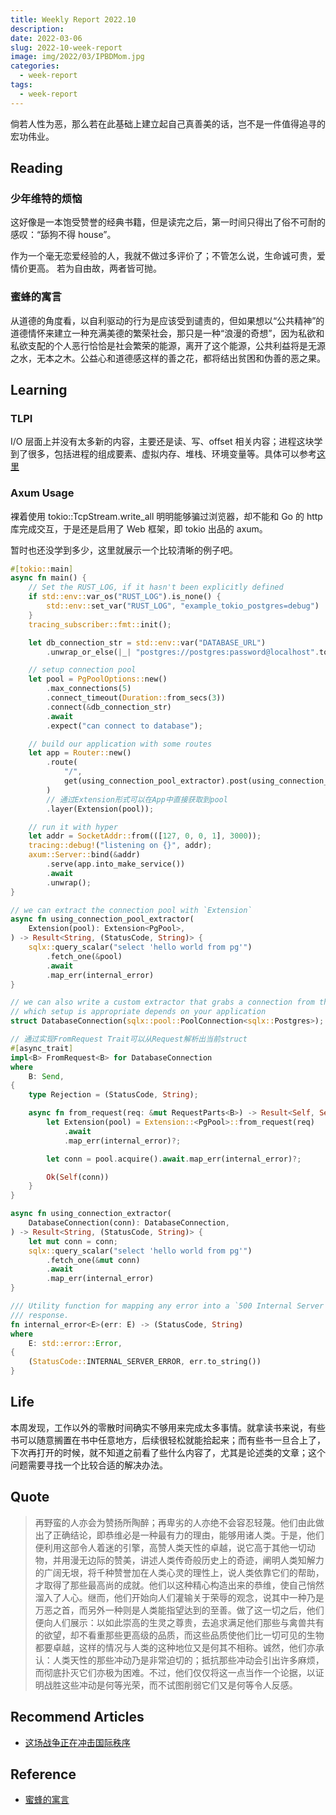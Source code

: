 ```yaml
---
title: Weekly Report 2022.10
description:
date: 2022-03-06
slug: 2022-10-week-report
image: img/2022/03/IPBDMom.jpg
categories:
  - week-report
tags:
  - week-report
---
```


倘若人性为恶，那么若在此基础上建立起自己真善美的话，岂不是一件值得追寻的宏功伟业。

## Reading

### 少年维特的烦恼

这好像是一本饱受赞誉的经典书籍，但是读完之后，第一时间只得出了俗不可耐的感叹：“舔狗不得 house”。

作为一个毫无恋爱经验的人，我就不做过多评价了；不管怎么说，生命诚可贵，爱情价更高。 若为自由故，两者皆可抛。

### 蜜蜂的寓言

从道德的角度看，以自利驱动的行为是应该受到谴责的，但如果想以“公共精神”的道德情怀来建立一种充满美德的繁荣社会，那只是一种“浪漫的奇想”，因为私欲和私欲支配的个人恶行恰恰是社会繁荣的能源，离开了这个能源，公共利益将是无源之水，无本之木。公益心和道德感这样的善之花，都将结出贫困和伪善的恶之果。

## Learning

### TLPI

I/O 层面上并没有太多新的内容，主要还是读、写、offset 相关内容；进程这块学到了很多，包括进程的组成要素、虚拟内存、堆栈、环境变量等。具体可以参考[这里](https://rin.azusachino.cn/reading/the-linux-programming-interface/05.process.html)

### Axum Usage

裸着使用 tokio::TcpStream.write_all 明明能够骗过浏览器，却不能和 Go 的 http 库完成交互，于是还是启用了 Web 框架，即 tokio 出品的 axum。

暂时也还没学到多少，这里就展示一个比较清晰的例子吧。

```rust
#[tokio::main]
async fn main() {
    // Set the RUST_LOG, if it hasn't been explicitly defined
    if std::env::var_os("RUST_LOG").is_none() {
        std::env::set_var("RUST_LOG", "example_tokio_postgres=debug")
    }
    tracing_subscriber::fmt::init();

    let db_connection_str = std::env::var("DATABASE_URL")
        .unwrap_or_else(|_| "postgres://postgres:password@localhost".to_string());

    // setup connection pool
    let pool = PgPoolOptions::new()
        .max_connections(5)
        .connect_timeout(Duration::from_secs(3))
        .connect(&db_connection_str)
        .await
        .expect("can connect to database");

    // build our application with some routes
    let app = Router::new()
        .route(
            "/",
            get(using_connection_pool_extractor).post(using_connection_extractor),
        )
        // 通过Extension形式可以在App中直接获取到pool
        .layer(Extension(pool));

    // run it with hyper
    let addr = SocketAddr::from(([127, 0, 0, 1], 3000));
    tracing::debug!("listening on {}", addr);
    axum::Server::bind(&addr)
        .serve(app.into_make_service())
        .await
        .unwrap();
}

// we can extract the connection pool with `Extension`
async fn using_connection_pool_extractor(
    Extension(pool): Extension<PgPool>,
) -> Result<String, (StatusCode, String)> {
    sqlx::query_scalar("select 'hello world from pg'")
        .fetch_one(&pool)
        .await
        .map_err(internal_error)
}

// we can also write a custom extractor that grabs a connection from the pool
// which setup is appropriate depends on your application
struct DatabaseConnection(sqlx::pool::PoolConnection<sqlx::Postgres>);

// 通过实现FromRequest Trait可以从Request解析出当前struct
#[async_trait]
impl<B> FromRequest<B> for DatabaseConnection
where
    B: Send,
{
    type Rejection = (StatusCode, String);

    async fn from_request(req: &mut RequestParts<B>) -> Result<Self, Self::Rejection> {
        let Extension(pool) = Extension::<PgPool>::from_request(req)
            .await
            .map_err(internal_error)?;

        let conn = pool.acquire().await.map_err(internal_error)?;

        Ok(Self(conn))
    }
}

async fn using_connection_extractor(
    DatabaseConnection(conn): DatabaseConnection,
) -> Result<String, (StatusCode, String)> {
    let mut conn = conn;
    sqlx::query_scalar("select 'hello world from pg'")
        .fetch_one(&mut conn)
        .await
        .map_err(internal_error)
}

/// Utility function for mapping any error into a `500 Internal Server Error`
/// response.
fn internal_error<E>(err: E) -> (StatusCode, String)
where
    E: std::error::Error,
{
    (StatusCode::INTERNAL_SERVER_ERROR, err.to_string())
}
```

## Life

本周发现，工作以外的零散时间确实不够用来完成太多事情。就拿读书来说，有些书可以随意搁置在书中任意地方，后续很轻松就能拾起来；而有些书一旦合上了，下次再打开的时候，就不知道之前看了些什么内容了，尤其是论述类的文章；这个问题需要寻找一个比较合适的解决办法。

## Quote

> 再野蛮的人亦会为赞扬所陶醉；再卑劣的人亦绝不会容忍轻蔑。他们由此做出了正确结论，即恭维必是一种最有力的理由，能够用诸人类。于是，他们便利用这部令人着迷的引擎，高赞人类天性的卓越，说它高于其他一切动物，并用漫无边际的赞美，讲述人类传奇般历史上的奇迹，阐明人类知解力的广阔无垠，将千种赞誉加在人类心灵的理性上，说人类依靠它们的帮助，才取得了那些最高尚的成就。他们以这种精心构造出来的恭维，使自己悄然溜入了人心。继而，他们开始向人们灌输关于荣辱的观念，说其中一种乃是万恶之首，而另外一种则是人类能指望达到的至善。做了这一切之后，他们便向人们展示：以如此崇高的生灵之尊贵，去追求满足他们那些与禽兽共有的欲望，却不看重那些更高级的品质，而这些品质使他们比一切可见的生物都要卓越，这样的情况与人类的这种地位又是何其不相称。诚然，他们亦承认：人类天性的那些冲动乃是非常迫切的；抵抗那些冲动会引出许多麻烦，而彻底扑灭它们亦极为困难。不过，他们仅仅将这一点当作一个论据，以证明战胜这些冲动是何等光荣，而不试图削弱它们又是何等令人反感。

## Recommend Articles

- [这场战争正在冲击国际秩序](https://mp.weixin.qq.com/s/MDmjk6hQuEFBp3svuZPVPA)

## Reference

- [蜜蜂的寓言](https://weread.qq.com/web/reader/89532f50716a4ca8895d0e1kc81322c012c81e728d9d180)
